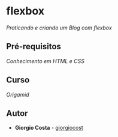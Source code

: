 # flexbox
_Praticando e criando um Blog com flexbox_

## Pré-requisitos
_Conhecimento em HTML e CSS_

## Curso
_Origamid_

## Autor

* **Giorgio Costa** - [giorgiocost](https://github.com/giorgiocost)


